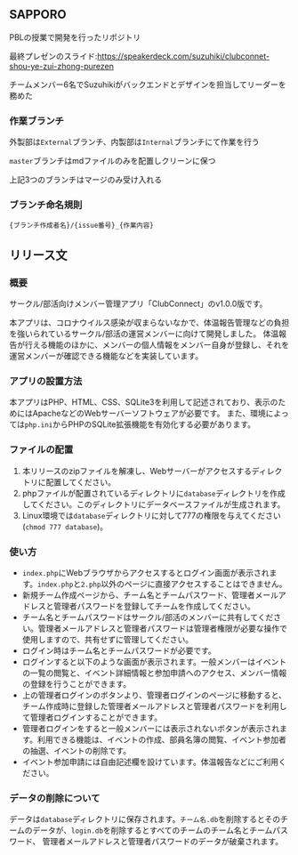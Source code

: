 
## SAPPORO
PBLの授業で開発を行ったリポジトリ

最終プレゼンのスライド:https://speakerdeck.com/suzuhiki/clubconnet-shou-ye-zui-zhong-purezen

チームメンバー6名でSuzuhikiがバックエンドとデザインを担当してリーダーを務めた


### 作業ブランチ
外製部は```External```ブランチ、内製部は```Internal```ブランチにて作業を行う

```master```ブランチはmdファイルのみを配置しクリーンに保つ

上記3つのブランチはマージのみ受け入れる

### ブランチ命名規則
``` {ブランチ作成者名}/{issue番号}_{作業内容} ```

## リリース文
### 概要
サークル/部活向けメンバー管理アプリ「ClubConnect」のv1.0.0版です。

本アプリは、コロナウイルス感染が収まらないなかで、体温報告管理などの負担を強いられているサークル/部活の運営メンバーに向けて開発しました。
体温報告が行える機能のほかに、メンバーの個人情報をメンバー自身が登録し、それを運営メンバーが確認できる機能などを実装しています。

### アプリの設置方法
本アプリはPHP、HTML、CSS、SQLite3を利用して記述されており、表示のためにはApacheなどのWebサーバーソフトウェアが必要です。
また、環境によっては`php.ini`からPHPのSQLite拡張機能を有効化する必要があります。

### ファイルの配置

1. 本リリースのzipファイルを解凍し、Webサーバーがアクセスするディレクトリに配置してください。
1. phpファイルが配置されているディレクトリに`database`ディレクトリを作成してください。このディレクトリにデータベースファイルが生成されます。
1. Linux環境では`database`ディレクトリに対して777の権限を与えてください(`chmod 777 database`)。

### 使い方
- `index.php`にWebブラウザからアクセスするとログイン画面が表示されます。`index.php`と`2.php`以外のページに直接アクセスすることはできません。
- 新規チーム作成ページから、チーム名とチームパスワード、管理者メールアドレスと管理者パスワードを登録してチームを作成してください。
- チーム名とチームパスワードはサークル/部活のメンバーに共有してください。管理者メールアドレスと管理者パスワードは管理者権限が必要な操作で使用しますので、共有せずに管理してください。
- ログイン時はチーム名とチームパスワードが必要です。
- ログインすると以下のような画面が表示されます。一般メンバーはイベントの一覧の閲覧と、イベント詳細情報と参加申請へのアクセス、メンバー情報の登録を行うことができます。
- 上の管理者ログインのボタンより、管理者ログインのページに移動すると、チーム作成時に登録した管理者メールアドレスと管理者パスワードを利用して管理者ログインすることができます。
- 管理者ログインをすると一般メンバーには表示されないボタンが表示されます。利用できる機能は、イベントの作成、部員名簿の閲覧、イベント参加者の抽選、イベントの削除です。
- イベント参加申請には自由記述欄を設けています。体温報告などにご利用ください。

### データの削除について
データは`database`ディレクトリに保存されます。`チーム名.db`を削除するとそのチームのデータが、`login.db`を削除するとすべてのチームのチーム名とチームパスワード、
管理者メールアドレスと管理者パスワードのデータが破棄されます。
